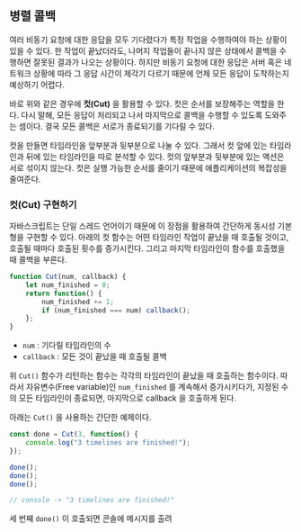 ## 병렬 콜백

여러 비동기 요청에 대한 응답을 모두 기다렸다가 특정 작업을 수행하여야 하는 상황이 있을 수 있다.
한 작업이 끝났더라도, 나머지 작업들이 끝나지 않은 상태에서 콜백을 수행하면 잘못된 결과가 나오는 상황이다.
하지만 비동기 요청에 대한 응답은 서버 혹은 네트워크 상황에 따라 그 응답 시간이 제각기 다르기 때문에 언제 모든 응답이 도착하는지 예상하기 어렵다.

바로 위와 같은 경우에 **컷(Cut)** 을 활용할 수 있다.
컷은 순서를 보장해주는 역할을 한다.
다시 말해, 모든 응답이 처리되고 나서 마지막으로 콜백을 수행할 수 있도록 도와주는 셈이다.
결국 모든 콜백은 서로가 종료되기를 기다릴 수 있다.

컷을 만들면 타임라인을 앞부분과 뒷부분으로 나눌 수 있다.
그래서 컷 앞에 있는 타임라인과 뒤에 있는 타임라인을 따로 분석할 수 있다.
컷의 앞부분과 뒷부분에 있는 액션은 서로 섞이지 않는다.
컷은 실행 가능한 순서를 줄이기 때문에 애플리케이션의 복잡성을 줄여준다.

### 컷(Cut) 구현하기

자바스크립트는 단일 스레드 언어이기 때문에 이 장점을 활용하여 간단하게 동시성 기본형을 구현할 수 있다.
아래의 컷 함수는 어떤 타임라인 작업이 끝났을 때 호출될 것이고, 호출될 때마다 호출된 횟수를 증가시킨다.
그리고 마지막 타임라인이 함수를 호출했을 때 콜백을 부른다.

```javascript
function Cut(num, callback) {
	let num_finished = 0;
	return function() {
		num_finished += 1;
		if (num_finished === num) callback();
	};
}
```

- `num` : 기다릴 타임라인의 수
- `callback` : 모든 것이 끝났을 때 호출될 콜백

위 `Cut()` 함수가 리턴하는 함수는 각각의 타임라인이 끝났을 때 호출하는 함수이다.
따라서 자유변수(Free variable)인 `num_finished` 를 계속해서 증가시키다가, 지정된 수의 모든 타임라인이 종료되면, 마지막으로 callback 을 호출하게 된다.

아래는 `Cut()` 을 사용하는 간단한 예제이다.

```javascript
const done = Cut(3, function() {
	console.log("3 timelines are finished!");
});

done();
done();
done();

// console -> "3 timelines are finished!"
```

세 번째 `done()` 이 호출되면 콘솔에 메시지를 출려